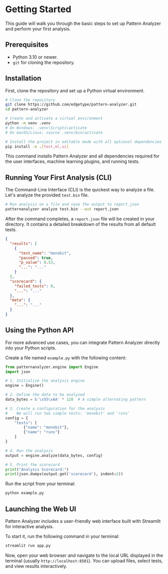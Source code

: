 # Getting Started

This guide will walk you through the basic steps to set up Pattern Analyzer and perform your first analysis.

## Prerequisites

- Python 3.10 or newer.
- `git` for cloning the repository.

## Installation

First, clone the repository and set up a Python virtual environment.

```bash
# Clone the repository
git clone https://github.com/edgetype/pattern-analyzer.git
cd pattern-analyzer

# Create and activate a virtual environment
python -m venv .venv
# On Windows: .venv\Scripts\activate
# On macOS/Linux: source .venv/bin/activate

# Install the project in editable mode with all optional dependencies
pip install -e .[test,ml,ui]
```

This command installs Pattern Analyzer and all dependencies required for the user interfaces, machine learning plugins, and running tests.

## Running Your First Analysis (CLI)

The Command-Line Interface (CLI) is the quickest way to analyze a file. Let's analyze the provided `test.bin` file.

```bash
# Run analysis on a file and save the output to report.json
patternanalyzer analyze test.bin --out report.json
```

After the command completes, a `report.json` file will be created in your directory. It contains a detailed breakdown of the results from all default tests.

```json
{
  "results": [
    {
      "test_name": "monobit",
      "passed": true,
      "p_value": 0.53,
      "...": "..."
    }
  ],
  "scorecard": {
    "failed_tests": 0,
    "...": "..."
  },
  "meta": {
    "...": "..."
  }
}
```

## Using the Python API

For more advanced use cases, you can integrate Pattern Analyzer directly into your Python scripts.

Create a file named `example.py` with the following content:

```python
from patternanalyzer.engine import Engine
import json

# 1. Initialize the analysis engine
engine = Engine()

# 2. Define the data to be analyzed
data_bytes = b'\x55\xAA' * 128  # A simple alternating pattern

# 3. Create a configuration for the analysis
#    We will run two simple tests: 'monobit' and 'runs'
config = {
    "tests": [
        {"name": "monobit"},
        {"name": "runs"}
    ]
}

# 4. Run the analysis
output = engine.analyze(data_bytes, config)

# 5. Print the scorecard
print("Analysis Scorecard:")
print(json.dumps(output.get('scorecard'), indent=2))
```

Run the script from your terminal:

```bash
python example.py
```

## Launching the Web UI

Pattern Analyzer includes a user-friendly web interface built with Streamlit for interactive analysis.

To start it, run the following command in your terminal:

```bash
streamlit run app.py
```

Now, open your web browser and navigate to the local URL displayed in the terminal (usually `http://localhost:8501`). You can upload files, select tests, and view results interactively.